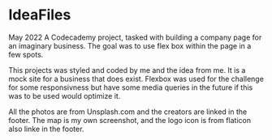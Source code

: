 # IdeaFiles 

May 2022
A Codecademy project, tasked with building a company page for an imaginary business. The goal was to use flex box within the page in a few spots. 

This projects was styled and coded by me and the idea from me. It is a mock site for a business that does exist. Flexbox was used for the challenge for some responsivness but have some media queries in the future if this was to be used would optimize it. 

All the photos are from Unsplash.com and the creators are linked in the footer. The map is my own screenshot, and the logo icon is from flaticon also linke in the footer. 
